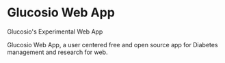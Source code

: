 # Glucosio Web App
Glucosio's Experimental Web App

Glucosio Web App, a user centered free and open source app for Diabetes management and research for web.

